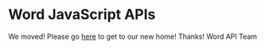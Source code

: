 # Word JavaScript APIs
We moved!
Please go [here](https://github.com/OfficeDev/office-content/tree/master/office-js/Word/Reference) to get to our new home!
Thanks!
Word API Team
